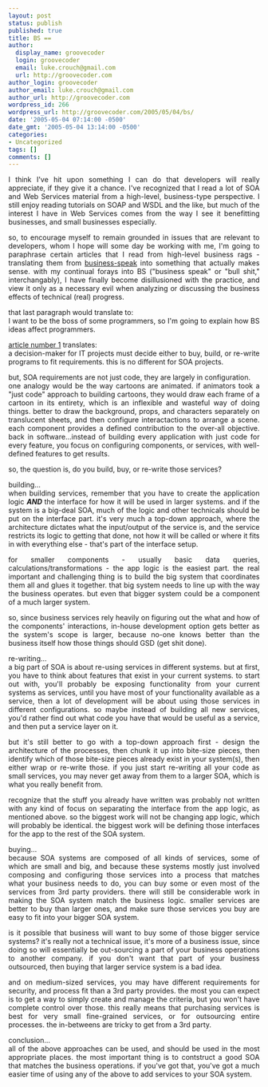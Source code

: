 ```yaml
---
layout: post
status: publish
published: true
title: BS ==
author:
  display_name: groovecoder
  login: groovecoder
  email: luke.crouch@gmail.com
  url: http://groovecoder.com
author_login: groovecoder
author_email: luke.crouch@gmail.com
author_url: http://groovecoder.com
wordpress_id: 266
wordpress_url: http://groovecoder.com/2005/05/04/bs/
date: '2005-05-04 07:14:00 -0500'
date_gmt: '2005-05-04 13:14:00 -0500'
categories:
- Uncategorized
tags: []
comments: []
---
```

<div style="text-align: justify;">I think I've hit upon something I can do that developers will really appreciate, if they give it a chance. I've recognized that I read a lot of SOA and Web Services material from a high-level, business-type perspective. I still enjoy reading tutorials on SOAP and WSDL and the like, but much of the interest I have in Web Services comes from the way I see it benefitting businesses, and small businesses especially.</p>
<p>so, to encourage myself to remain grounded in issues that are relevant to developers, whom I hope will some day be working with me, I'm going to paraphrase certain articles that I read from high-level business rags - translating them from <a href="http://www.amazon.com/exec/obidos/ASIN/0743269098/qid=1115213188/sr=2-1/ref=pd_bbs_b_2_1/104-6401329-2170364">business-speak</a> into something that actually makes sense. with my continual forays into BS ("business speak" or "bull shit," interchangably), I have finally become disillusioned with the practice, and view it only as a necessary evil when analyzing or discussing the business effects of technical (real) progress.</p>
<p>that last paragraph would translate to:<br />I want to be the boss of some programmers, so I'm going to explain how BS ideas affect programmers.</p>
<p><a href="http://www.zapthink.com/report.html?id=ZAPFLASH-200553">article number 1</a> translates:<br />a decision-maker for IT projects must decide either to buy, build, or re-write programs to fit requirements. this is no different for SOA projects.</p>
<p>but, SOA requirements are not just code, they are largely in configuration.<br />one analogy would be the way cartoons are animated. if animators took a "just code" approach to building cartoons, they would draw each frame of a cartoon in its entirety, which is an inflexible and wasteful way of doing things. better to draw the background, props, and characters separately on translucent sheets, and then configure interactactions to arrange a scene. each component provides a defined contribution to the over-all objective. back in software...instead of building every application with just code for every feature, you focus on configuring components, or services, with well-defined features to get results.</p>
<p>so, the question is, do you build, buy, or re-write those services?</p>
<p>building...<br />when building services, remember that you have to create the application logic <span style="font-weight: bold; font-style: italic;">AND </span>the interface for how it will be used in larger systems. and if the system is a big-deal SOA, much of the logic and other technicals should be put on the interface part. it's very much a top-down approach, where the architecture dictates what the input/output of the service is, and the service restricts its logic to getting that done, not how it will be called or where it fits in with everything else - that's part of the interface setup.</p>
<p>for smaller components - usually basic data queries, calculations/transformations - the app logic is the easiest part. the real important and challenging thing is to build the big system that coordinates them all and glues it together. that big system needs to line up with the way the business operates. but even that bigger system could be a component of a much larger system.</p>
<p>so, since business services rely heavily on figuring out the what and how of the components' interactions, in-house development option gets better as the system's scope is larger, because no-one knows better than the business itself how those things should GSD (get shit done).</p>
<p>re-writing...<br />a big part of SOA is about re-using services in different systems. but at first, you have to think about features that exist in your current systems. to start out with, you'll probably be exposing functionality from your current systems as services, until you have most of your functionality available as a service, then a lot of development will be about using those services in different configurations. so maybe instead of building all new services, you'd rather find out what code you have that would be useful as a service, and then put a service layer on it.</p>
<p>but it's still better to go with a top-down approach first - design the architecture of the processes, then chunk it up into bite-size pieces, then identify which of those bite-size pieces already exist in your system(s), then either wrap or re-write those. if you just start re-writing all your code as small services, you may never get away from them to a larger SOA, which is what you really benefit from.</p>
<p>recognize that the stuff you already have written was probably not written with any kind of focus on separating the interface from the app logic, as mentioned above. so the biggest work will not be changing app logic, which will probably be identical. the biggest work will be defining those interfaces for the app to the rest of the SOA system.</p>
<p>buying...<br />because SOA systems are composed of all kinds of services, some of which are small and big, and because these systems mostly just involved composing and configuring those services into a process that matches what your business needs to do, you can buy some or even most of the services from 3rd party providers. there will still be considerable work in making the SOA system match the business logic. smaller services are better to buy than larger ones, and make sure those services you buy are easy to fit into your bigger SOA system.</p>
<p>is it possible that business will want to buy some of those bigger service systems? it's really not a technical issue, it's more of a business issue, since doing so will essentially be out-sourcing a part of your business operations to another company. if you don't want that part of your business outsourced, then buying that larger service system is a bad idea.</p>
<p>and on medium-sized services, you may have different requirements for security, and process fit than a 3rd party provides. the most you can expect is to get a way to simply create and manage the criteria, but you won't have complete control over those. this really means that purchasing services is best for very small fine-grained services, or for outsourcing entire processes. the in-betweens are tricky to get from a 3rd party.</p>
<p>conclusion...<br />all of the above approaches can be used, and should be used in the most appropriate places. the most important thing is to contstruct a good SOA that matches the business operations. if you've got that, you've got a much easier time of using any of the above to add services to your SOA system.</div>
